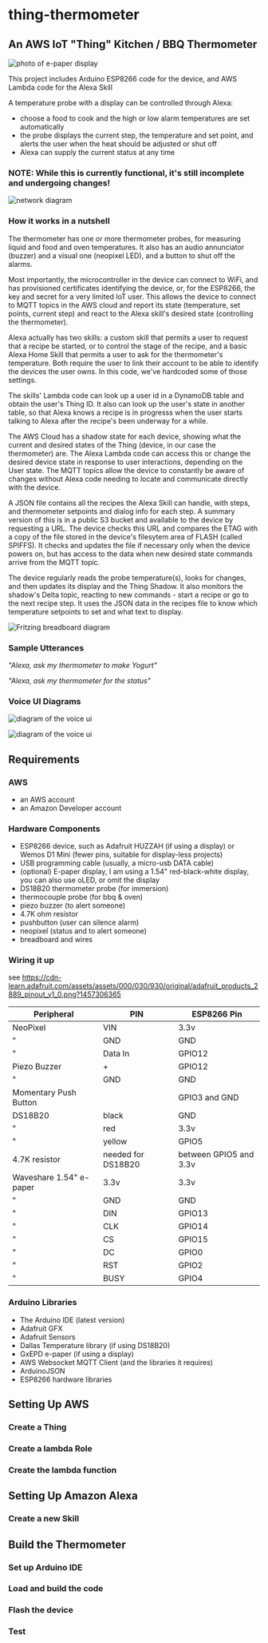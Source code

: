 # thing-thermometer

## An AWS IoT "Thing" Kitchen / BBQ Thermometer

![photo of e-paper display](img/prototype.jpg?raw=true "Thermometer probe display")

This project includes Arduino ESP8266 code for the device,
and AWS Lambda code for the Alexa Skill

A temperature probe with a display can be controlled through Alexa:
- choose a food to cook and the high or low alarm temperatures are set automatically
- the probe displays the current step, the temperature and set point, and alerts the user when the heat should be adjusted or shut off
- Alexa can supply the current status at any time

### NOTE: While this is currently functional, it's still incomplete and undergoing changes!

![network diagram](img/iot-diagram.png?raw=true "IoT Diagram")

### How it works in a nutshell

The thermometer has one or more thermometer probes, for measuring liquid and food and oven temperatures. It also has an audio annunciator (buzzer) and a visual one (neopixel LED), and a button to shut off the alarms.

Most importantly, the microcontroller in the device can connect to WiFi, and has provisioned certificates identifying the device, or, for the ESP8266, the key and secret for a very limited IoT user. This allows the device to connect to MQTT topics in the AWS cloud and report its state (temperature, set points, current step) and react to the Alexa skill's desired state (controlling the thermometer).

Alexa actually has two skills: a custom skill that permits a user to request that a recipe be started, or to control the stage of the recipe, and a basic Alexa Home Skill that permits a user to ask for the thermometer's temperature. Both require the user to link their account to be able to identify the devices the user owns. In this code, we've hardcoded some of those settings.

The skills' Lambda code can look up a user id in a DynamoDB table and obtain the user's Thing ID. It also can look up the user's state in another table, so that Alexa knows a recipe is in progresss when the user starts talking to Alexa after the recipe's been underway for a while.

The AWS Cloud has a shadow state for each device, showing what the current and desired states of the Thing (device, in our case the thermometer) are. The Alexa Lambda code can access this or change the desired device state in response to user interactions, depending on the User state. The MQTT topics allow the device to constantly be aware of changes without Alexa code needing to locate and communicate directly with the device.

A JSON file contains all the recipes the Alexa Skill can handle, with steps, and thermometer setpoints and dialog info for each step. A summary version of this is in a public S3 bucket and available to the device by requesting a URL. The device checks this URL and compares the ETAG with a copy of the file stored in the device's filesytem area of FLASH (called SPIFFS). It checks and updates the file if necessary only when the device powers on, but has access to the data when new desired state commands arrive from the MQTT topic.

The device regularly reads the probe temperature(s), looks for changes, and then updates its display and the Thing Shadow. It also monitors the shadow's Delta topic, reacting to new commands - start a recipe or go to the next recipe step. It uses the JSON data in the recipes file to know which temperature setpoints to set and what text to display.




![Fritzing breadboard diagram](img/fritzing-breadboard.png?raw=true "Breadboard (without e-paper)")

### Sample Utterances
*"Alexa, ask my thermometer to make Yogurt"*

*"Alexa, ask my thermometer for the status"*

### Voice UI Diagrams
![diagram of the voice ui](img/basic-recipe-flow.png?raw=true "Basic Recipe Flow")

![diagram of the voice ui](img/unknown-recipe-flow.png?raw=true "Unknown Recipe Flow")

## Requirements
### AWS
- an AWS account
- an Amazon Developer account
### Hardware Components
- ESP8266 device, such as Adafruit HUZZAH (if using a display) or Wemos D1 Mini (fewer pins, suitable for display-less projects)
- USB programming cable (usually, a micro-usb DATA cable)
- (optional) E-paper display, I am using a 1.54" red-black-white display, you can also use oLED, or omit the display
- DS18B20 thermometer probe (for immersion)
- thermocouple probe (for bbq & oven)
- piezo buzzer (to alert someone)
- 4.7K ohm resistor
- pushbutton (user can silence alarm)
- neopixel (status and to alert someone)
- breadboard and wires
### Wiring it up

see https://cdn-learn.adafruit.com/assets/assets/000/030/930/original/adafruit_products_2889_pinout_v1_0.png?1457306365

Peripheral | PIN | ESP8266 Pin
--- | --- | --- 
NeoPixel | VIN | 3.3v
" | GND | GND
" | Data In | GPIO12
Piezo Buzzer | + | GPIO12
" | GND | GND
Momentary Push Button |  | GPIO3 and GND
DS18B20 | black | GND
" | red | 3.3v
" | yellow | GPIO5
4.7K resistor | needed for DS18B20 | between GPIO5 and 3.3v
Waveshare 1.54" e-paper | 3.3v | 3.3v
" | GND | GND
" | DIN | GPIO13
" | CLK | GPIO14
" | CS | GPIO15
" | DC | GPIO0
" | RST | GPIO2
" | BUSY | GPIO4

### Arduino Libraries
- The Arduino IDE (latest version)
- Adafruit GFX
- Adafruit Sensors
- Dallas Temperature library (if using DS18B20)
- GxEPD e-paper (if using a display)
- AWS Websocket MQTT Client (and the libraries it requires)
- ArduinoJSON
- ESP8266 hardware libraries

## Setting Up AWS
### Create a Thing
### Create a lambda Role
### Create the lambda function
## Setting Up Amazon Alexa
### Create a new Skill
## Build the Thermometer
### Set up Arduino IDE
### Load and build the code
### Flash the device
### Test
